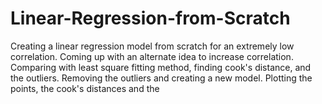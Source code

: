 # Linear-Regression-from-Scratch
Creating a linear regression model from scratch for an extremely low correlation. Coming up with an alternate idea to increase correlation. Comparing with least square fitting method, finding cook's distance, and the outliers. Removing the outliers and creating a new model. Plotting the points, the cook's distances and the 
